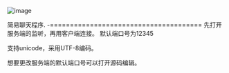 ![image](https://github.com/SeaChung/WinformSocketDeskTopChat/assets/145440938/856681d6-96fd-49c3-884e-3caa5f97864a)

简易聊天程序.
-======================================
先打开服务端的监听，再用客户端连接。
默认端口号为12345

支持unicode，采用UTF-8编码。

想要更改服务端的默认端口号可以打开源码编辑。
